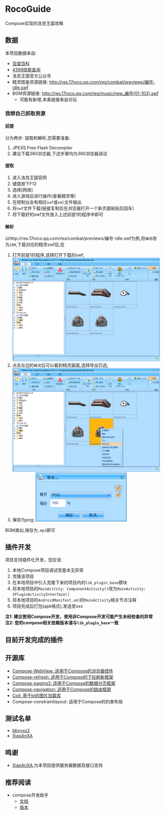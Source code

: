 # RocoGuide
Compose实现的洛克王国攻略

## 数据
本项目数据来自:
- [百度百科](https://baike.baidu.com/item/%E6%B4%9B%E5%85%8B%E7%8E%8B%E5%9B%BD%E5%AE%A0%E7%89%A9%E5%A4%A7%E5%85%A8/4962564)
- [4399技能查询](http://news.4399.com/luoke/jinengsearch/)
- 洛克王国官方公众号
- 精灵图鉴资源链接: http://res.17roco.qq.com/res/combat/previews/编号-idle.swf
- BGM资源链接: http://res.17roco.qq.com/res/music/new_编号(01-103).swf
   - 可能有新增,本条链接来自论坛

### 我想自己抓取资源
#### 前提
分为两步: 提取和解析,您需要准备:  
1. JPEXS Free Flash Decompiler
2. 建议下载360浏览器,下述步骤均为360浏览器调试
#### 提取
1. 进入洛克王国官网
2. 键盘按下F12
3. 选择[网络]
4. 进入游戏后进行操作(查看精灵等)
5. 在控制台会有相应`swf`或`xml`文件输出
6. 将`swf`文件下载(链接复制后在浏览器打开一个新页面粘贴后回车)
7. 将下载好的swf文件放入上述前提1的程序中即可
#### 解析
以http://res.17roco.qq.com/res/combat/previews/编号-idle.swf为例,将`编号`改为`100`,下载对应的精灵swf后,在  
1. 打开前提1的程序,选择打开下载的swf;
![1](https://github.com/taxeric/RocoGuide/blob/master/screenshot/analyze_1.png)
2. 点击左边的`精灵`后可以看到精灵画面,选择导出已选;
![2](https://github.com/taxeric/RocoGuide/blob/master/screenshot/analyze_2.png)
3. 保存为png;
![3](https://github.com/taxeric/RocoGuide/blob/master/screenshot/analyze_3.png)
   
BGM类似,保存为`.mp3`即可

## 插件开发
项目支持插件化开发，您应该:
1. 本地Compose项目调试至基本无异常
2. 克隆该项目
3. 在本地项目中引入克隆下来的项目内的`lib_plugin_base`模块
4. 将本地项目的`MainAcitity: ComponentActivity()`改为`MainActivity: IPluginActivityInterface()`
5. 将本地项目的`AndroidManifest.xml`的`MainActivity`相关节点注释
6. 项目完成后打包(apk格式),发送至xxx

**注1: 建议使用Compose开发，使用非Compose开发可能产生未经检查的异常**  
**注2: 您的compose相关依赖版本请与`lib_plugin_base`一致**

## 目前开发完成的插件

## 开源库
- [Compose-WebView: 适用于Compose的浏览器控件](https://google.github.io/accompanist/webview/)
- [Compose-refresh: 适用于Compose的下拉刷新框架](https://google.github.io/accompanist/swiperefresh/)
- [Compose-paging3: 适用于Compose的数据分页框架](https://developer.android.google.cn/topic/libraries/architecture/paging/v3-overview)
- [Compose-navigation: 适用于Compose的路由框架](https://developer.android.google.cn/guide/navigation/navigation-getting-started)
- [Coil: 基于kt的图片加载库](https://github.com/coil-kt/coil/blob/main/README-zh.md)
- Compose-constraintlayout: 适用于Compose的约束布局

## 测试名单
- [bbyyxx2](https://github.com/bbyyxx2)
- [XiaoAnXA](https://github.com/XiaoAnXA)

## 鸣谢
- [XiaoAnXA](https://github.com/XiaoAnXA),为本项目提供服务器数据及接口支持

## 推荐阅读
- compose开发助手
  - [文档](https://google.github.io/accompanist/)
  - [版本](https://search.maven.org/search?q=g:com.google.accompanist)

